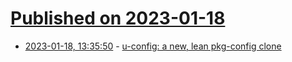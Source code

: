 # [Published on 2023-01-18](index.md)

* [2023-01-18, 13:35:50](https://lobste.rs/s/jc0dse/u_config_new_lean_pkg_config_clone) - [u-config: a new, lean pkg-config clone](https://nullprogram.com/blog/2023/01/18/)
